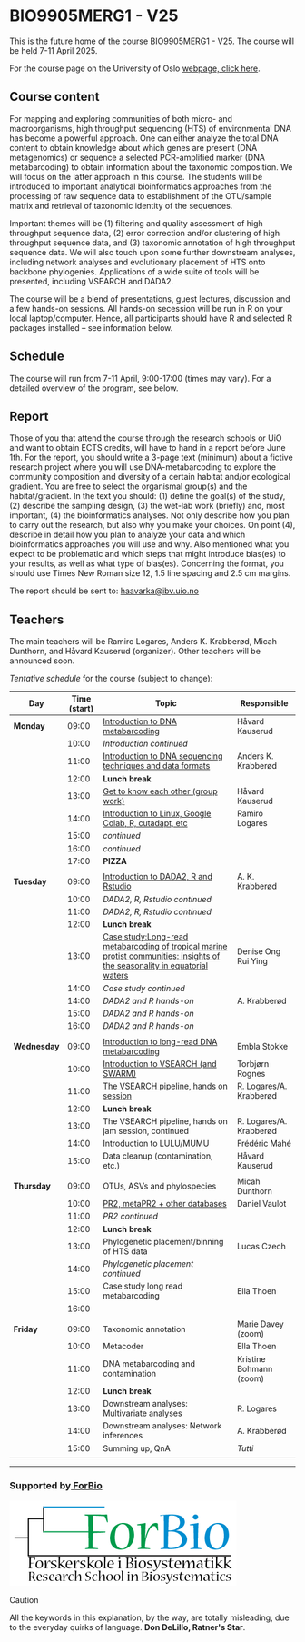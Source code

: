 # BIO9905MERG1 - V25
This is the future home of the course BIO9905MERG1 - V25. The course will be held 7-11 April 2025. 

For the course page on the University of Oslo [webpage, click here](https://www.uio.no/studier/emner/matnat/ibv/BIO9905MERG1/).

## Course content
For mapping and exploring communities of both micro- and macroorganisms, high throughput sequencing (HTS) of environmental DNA has become a powerful approach. One can either analyze the total DNA content to obtain knowledge about which genes are present (DNA metagenomics) or sequence a selected PCR-amplified marker (DNA metabarcoding) to obtain information about the taxonomic composition. We will focus on the latter approach in this course. The students will be introduced to important analytical bioinformatics approaches from the processing of raw sequence data to establishment of the OTU/sample matrix and retrieval of taxonomic identity of the sequences.

Important themes will be (1) filtering and quality assessment of high throughput sequence data, (2) error correction and/or clustering of high throughput sequence data, and (3) taxonomic annotation of high throughput sequence data. We will also touch upon some further downstream analyses, including network analyses and evolutionary placement of HTS onto backbone phylogenies. Applications of a wide suite of tools will be presented, including VSEARCH and DADA2.

The course will be a blend of presentations, guest lectures, discussion and a few hands-on sessions. All hands-on secession will be run in R on your local laptop/computer. Hence, all participants should have R and selected R packages installed – see information below.

## Schedule

The course will run from 7-11 April, 9:00-17:00 (times may vary). For a detailed overview of the program, see below.

## Report
Those of you that attend the course through the research schools or UiO and want to obtain ECTS credits, will have to hand in a report before June 1th.
For the report, you should write a 3-page text (minimum) about a fictive research project where you will use DNA-metabarcoding to explore the community composition and diversity of a certain habitat and/or ecological gradient. You are free to select the organismal group(s) and the habitat/gradient. In the text you should: (1) define the goal(s) of the study, (2) describe the sampling design, (3) the wet-lab work (briefly) and, most important, (4) the bioinformatics analyses. Not only describe how you plan to carry out the research, but also why you make your choices. On point (4), describe in detail how you plan to analyze your data and which bioinformatics approaches you will use and why. Also mentioned what you expect to be problematic and which steps that might introduce bias(es) to your results, as well as what type of bias(es). Concerning the format, you should use Times New Roman size 12, 1.5 line spacing and 2.5 cm margins.

The report should be sent to: haavarka@ibv.uio.no

## Teachers
The main teachers will be Ramiro Logares, Anders K. Krabberød, Micah Dunthorn, and Håvard Kauserud (organizer). Other teachers will be announced soon.

*Tentative schedule* for the course (subject to change):

| Day           | Time (start) | Topic                                                                                                                                                                                         | Responsible             |
| ------------- | ------------ | --------------------------------------------------------------------------------------------------------------------------------------------------------------------------------------------- | ----------------------- |
| **Monday**    | 09:00        | [Introduction to DNA metabarcoding](./Lectures/Lecture_pdfs/Intro%20lecture%20revised.pdf)                                                                                                    | Håvard Kauserud         |
|               | 10:00        | *Introduction continued*                                                                                                                                                                      |                         |
|               | 11:00        | [Introduction to DNA sequencing techniques and data formats ](./Lectures/)                                                                                                                    | Anders K. Krabberød     |
|               | 12:00        | **Lunch break**                                                                                                                                                                               |                         |
|               | 13:00        | [ Get to know each other (group work)](./Lectures/Lecture_pdfs/Groups.pdf)                                                                                                                    | Håvard Kauserud         |
|               | 14:00        | [Introduction to Linux, Google Colab, R, cutadapt, etc ](./Lectures)                                                                                                                          | Ramiro Logares          |
|               | 15:00        | *continued*                                                                                                                                                                                   |                         |
|               | 16:00        | *continued*                                                                                                                                                                                   |                         |
|               | 17:00        | **PIZZA**                                                                                                                                                                                     |                         |
|               |              |                                                                                                                                                                                               |                         |
| **Tuesday**   | 09:00        | [Introduction to DADA2, R and Rstudio](Dada2_Pipeline)                                                                                                                                        | A. K. Krabberød         |
|               | 10:00        | *DADA2, R, Rstudio continued*                                                                                                                                                                 |                         |
|               | 11:00        | *DADA2, R, Rstudio continued*                                                                                                                                                                 |                         |
|               | 12:00        | **Lunch break**                                                                                                                                                                               |                         |
|               | 13:00        | [Case study:Long-read metabarcoding of tropical marine protist communities: insights of the seasonality in equatorial waters](./Lectures/Lecture_pdfs/Denise_metaB%20course-case%20study.pdf) | Denise Ong Rui Ying     |
|               | 14:00        | *Case study continued*                                                                                                                                                                        |                         |
|               | 14:00        | *DADA2 and R hands-on*                                                                                                                                                                        | A. Krabberød            |
|               | 15:00        | *DADA2 and R hands-on*                                                                                                                                                                        |                         |
|               | 16:00        | *DADA2 and R hands-on*                                                                                                                                                                        |                         |
|               |              |                                                                                                                                                                                               |                         |
| **Wednesday** | 09:00        | [Introduction to long-read DNA metabarcoding](./Lectures/Lecture_pdfs/Intro_to_LRM_v2.pdf)                                                                                                                                                   | Embla Stokke            |
|               | 10:00        | [Introduction to VSEARCH (and SWARM)](./Lectures/Lecture_pdfs/bio9901merg1-2025-vsearch-swarm.pdf)                                                                                            | Torbjørn Rognes         |
|               | 11:00        | [The VSEARCH pipeline, hands on  session](./Lectures/)                                                                                                                                        | R. Logares/A. Krabberød |
|               | 12:00        | **Lunch break**                                                                                                                                                                               |                         |
|               | 13:00        | The VSEARCH pipeline, hands on jam session, continued                                                                                                                                         | R. Logares/A. Krabberød |
|               | 14:00        | Introduction to LULU/MUMU                                                                                                                                                                     | Frédéric Mahé           |
|               | 15:00        | Data cleanup (contamination, etc.)                                                                                                                                                            | Håvard Kauserud         |
|               |              |                                                                                                                                                                                               |                         |
| **Thursday**  | 09:00        | OTUs, ASVs and phylospecies                                                                                                                                                                   | Micah Dunthorn          |
|               | 10:00        | [PR2, metaPR2 + other databases](./Lectures/Lecture_pdfs/2025-04-10%20PR2-UiO%20course.pdf)                                                                                                   | Daniel Vaulot           |
|               | 11:00        | *PR2 continued*                                                                                                                                                                               |                         |
|               | 12:00        | **Lunch break**                                                                                                                                                                               |                         |
|               | 13:00        | Phylogenetic placement/binning of HTS data                                                                                                                                                    | Lucas Czech             |
|               | 14:00        | *Phylogenetic placement continued*                                                                                                                                                            |                         |
|               | 15:00        | Case study long read metabarcoding                                                                                                                                                            | Ella Thoen              |
|               | 16:00        |                                                                                                                                                                                               |                         |
|               |              |                                                                                                                                                                                               |                         |
| **Friday**    | 09:00        | Taxonomic annotation                                                                                                                                                                          | Marie Davey (zoom)      |
|               | 10:00        | Metacoder                                                                                                                                                                                     | Ella Thoen              |
|               | 11:00        | DNA metabarcoding and contamination                                                                                                                                                           | Kristine Bohmann (zoom) |
|               | 12:00        | **Lunch break**                                                                                                                                                                               |                         |
|               | 13:00        | Downstream analyses: Multivariate analyses                                                                                                                                                    | R. Logares              |
|               | 14:00        | Downstream analyses: Network inferences                                                                                                                                                       | A. Krabberød            |
|               | 15:00        | Summing up, QnA                                                                                                                                                                               | *Tutti*                 |
|               |              |                                                                                                                                                                                               |                         |


 ----
### Supported by[ ForBio](https://www.forbio.uio.no/)
![](./images/logo.png)   
  
> [!CAUTION]
> All the keywords in this explanation, by the way, are totally misleading, due to the everyday quirks of language.
**Don DeLillo, Ratner's Star**.

